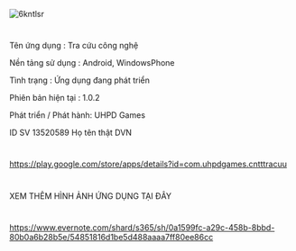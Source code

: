 ![6kntlsr](https://user-images.githubusercontent.com/13589211/31353073-4beca878-ad5b-11e7-9848-3f9ca0a231fc.png)
#
Tên ứng dụng : Tra cứu công nghệ

Nền tảng sử dụng : Android, WindowsPhone

Tình trạng : Ứng dụng đang phát triển

Phiên bản hiện tại : 1.0.2

Phát triển / Phát hành: UHPD Games

ID SV 13520589 Họ tên thật DVN

#
https://play.google.com/store/apps/details?id=com.uhpdgames.cntttracuu
#
XEM THÊM HÌNH ẢNH ỨNG DỤNG TẠI ĐÂY
#
https://www.evernote.com/shard/s365/sh/0a1599fc-a29c-458b-8bbd-80b0a6b28b5e/54851816d1be5d488aaaa7ff80ee86cc

